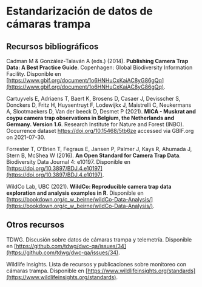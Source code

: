 # Estandarización de datos de cámaras trampa

## Recursos bibliográficos

Cadman M & González-Talaván A (eds.) (2014). **Publishing Camera Trap Data: A Best Practice Guide**. Copenhagen: Global Biodiversity Information Facility. Disponible en [https://www.gbif.org/document/1o6HNHuCxKaiAC8yG86gQq](https://www.gbif.org/document/1o6HNHuCxKaiAC8yG86gQq).

Cartuyvels E, Adriaens T, Baert K, Brosens D, Casaer J, Devisscher S, Donckers D, Fritz H, Huysentruyt F, Lodewijkx J, Maistrelli C, Neukermans A, Slootmaekers D, Van der beeck D, Desmet P (2021). **MICA - Muskrat and coypu camera trap observations in Belgium, the Netherlands and Germany. Version 1.6**. Research Institute for Nature and Forest (INBO). Occurrence dataset https://doi.org/10.15468/5tb6ze accessed via GBIF.org on 2021-07-30.

Forrester T, O'Brien T, Fegraus E, Jansen P, Palmer J, Kays R, Ahumada J, Stern B, McShea W (2016). **An Open Standard for Camera Trap Data**. Biodiversity Data Journal 4: e10197. Disponible en [https://doi.org/10.3897/BDJ.4.e10197](https://doi.org/10.3897/BDJ.4.e10197).

WildCo Lab, UBC (2021). **WildCo: Reproducible camera trap data exploration and analysis examples in R**. Disponible en [https://bookdown.org/c_w_beirne/wildCo-Data-Analysis/](https://bookdown.org/c_w_beirne/wildCo-Data-Analysis/).

## Otros recursos

TDWG. Discusión sobre datos de cámaras trampa y telemetría. Disponible en [https://github.com/tdwg/dwc-qa/issues/34](https://github.com/tdwg/dwc-qa/issues/34).

Wildlife Insights. Lista de recursos y publicaciones sobre monitoreo con cámaras trampa. Disponible en [https://www.wildlifeinsights.org/standards](https://www.wildlifeinsights.org/standards).
